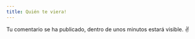 ```yaml
---
title: Quién te viera!
---
```


Tu comentario se ha publicado, dentro de unos minutos estará visible. ✌️